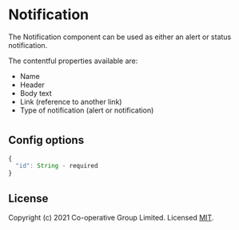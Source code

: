 # Notification

The Notification component can be used as either an alert or status notification.

The contentful properties available are:

- Name
- Header
- Body text
- Link (reference to another link)
- Type of notification (alert or notification)

#
## Config options

```TypeScript
{
  "id": String - required
}
```


## License
Copyright (c) 2021 Co-operative Group Limited.
Licensed [MIT](https://github.com/coopdigital/coop-frontend/blob/master/LICENSE).

 